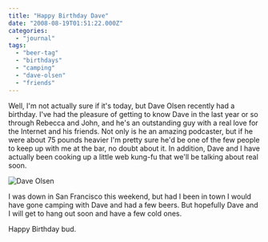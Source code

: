 ```yaml
---
title: "Happy Birthday Dave"
date: "2008-08-19T01:51:22.000Z"
categories: 
  - "journal"
tags: 
  - "beer-tag"
  - "birthdays"
  - "camping"
  - "dave-olsen"
  - "friends"
---
```


Well, I'm not actually sure if it's today, but Dave Olsen recently had a birthday. I've had the pleasure of getting to know Dave in the last year or so through Rebecca and John, and he's an outstanding guy with a real love for the Internet and his friends. Not only is he an amazing podcaster, but if he were about 75 pounds heavier I'm pretty sure he'd be one of the few people to keep up with me at the bar, no doubt about it. In addition, Dave and I have actually been cooking up a little web kung-fu that we'll be talking about real soon.

![Dave Olsen](http://farm3.static.flickr.com/2205/2221826553_614302f03b.jpg?v=0)

I was down in San Francisco this weekend, but had I been in town I would have gone camping with Dave and had a few beers. But hopefully Dave and I will get to hang out soon and have a few cold ones.

Happy Birthday bud.
